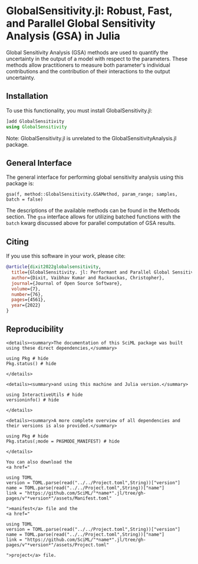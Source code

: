 # GlobalSensitivity.jl: Robust, Fast, and Parallel Global Sensitivity Analysis (GSA) in Julia

Global Sensitivity Analysis (GSA) methods are used to quantify the uncertainty in the
output of a model with respect to the parameters. These methods allow practitioners to
measure both parameter's individual contributions and the contribution of their interactions
to the output uncertainty.

## Installation

To use this functionality, you must install GlobalSensitivity.jl:

```julia
]add GlobalSensitivity
using GlobalSensitivity
```

Note: GlobalSensitivity.jl is unrelated to the GlobalSensitivityAnalysis.jl package.

## General Interface

The general interface for performing global sensitivity analysis using this package is:

```@docs
gsa(f, method::GlobalSensitivity.GSAMethod, param_range; samples, batch = false)
```

The descriptions of the available methods can be found in the Methods section.
The `gsa` interface allows for utilizing batched functions with the `batch` kwarg discussed above for parallel
computation of GSA results.

## Citing

If you use this software in your work, please cite:

```bib
@article{dixit2022globalsensitivity,
  title={GlobalSensitivity. jl: Performant and Parallel Global Sensitivity Analysis with Julia},
  author={Dixit, Vaibhav Kumar and Rackauckas, Christopher},
  journal={Journal of Open Source Software},
  volume={7},
  number={76},
  pages={4561},
  year={2022}
}
```

## Reproducibility
```@raw html
<details><summary>The documentation of this SciML package was built using these direct dependencies,</summary>
```
```@example
using Pkg # hide
Pkg.status() # hide
```
```@raw html
</details>
```
```@raw html
<details><summary>and using this machine and Julia version.</summary>
```
```@example
using InteractiveUtils # hide
versioninfo() # hide
```
```@raw html
</details>
```
```@raw html
<details><summary>A more complete overview of all dependencies and their versions is also provided.</summary>
```
```@example
using Pkg # hide
Pkg.status(;mode = PKGMODE_MANIFEST) # hide
```
```@raw html
</details>
```
```@raw html
You can also download the 
<a href="
```
```@eval
using TOML
version = TOML.parse(read("../../Project.toml",String))["version"]
name = TOML.parse(read("../../Project.toml",String))["name"]
link = "https://github.com/SciML/"*name*".jl/tree/gh-pages/v"*version*"/assets/Manifest.toml"
```
```@raw html
">manifest</a> file and the
<a href="
```
```@eval
using TOML
version = TOML.parse(read("../../Project.toml",String))["version"]
name = TOML.parse(read("../../Project.toml",String))["name"]
link = "https://github.com/SciML/"*name*".jl/tree/gh-pages/v"*version*"/assets/Project.toml"
```
```@raw html
">project</a> file.
```